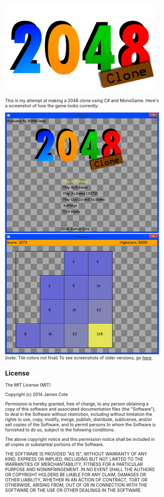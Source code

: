 ![Screenshot](2048Clone/Content/Images/Logo.png "2048Clone")
=========

This is my attempt at making a 2048 clone using C# and MonoGame. Here's a screenshot of how the game looks currently:

![Screenshot](screenshots/Screenshot4.png "Screenshot")![Screenshot](screenshots/Screenshot5.png "Screenshot")
(note: Tile colors not final)
To see screenshots of older versions, go [here](screenshots).

License
---------
The MIT License (MIT)

Copyright (c) 2014 James Cote

Permission is hereby granted, free of charge, to any person obtaining a copy
of this software and associated documentation files (the "Software"), to deal
in the Software without restriction, including without limitation the rights
to use, copy, modify, merge, publish, distribute, sublicense, and/or sell
copies of the Software, and to permit persons to whom the Software is
furnished to do so, subject to the following conditions:

The above copyright notice and this permission notice shall be included in all
copies or substantial portions of the Software.

THE SOFTWARE IS PROVIDED "AS IS", WITHOUT WARRANTY OF ANY KIND, EXPRESS OR
IMPLIED, INCLUDING BUT NOT LIMITED TO THE WARRANTIES OF MERCHANTABILITY,
FITNESS FOR A PARTICULAR PURPOSE AND NONINFRINGEMENT. IN NO EVENT SHALL THE
AUTHORS OR COPYRIGHT HOLDERS BE LIABLE FOR ANY CLAIM, DAMAGES OR OTHER
LIABILITY, WHETHER IN AN ACTION OF CONTRACT, TORT OR OTHERWISE, ARISING FROM,
OUT OF OR IN CONNECTION WITH THE SOFTWARE OR THE USE OR OTHER DEALINGS IN THE
SOFTWARE.